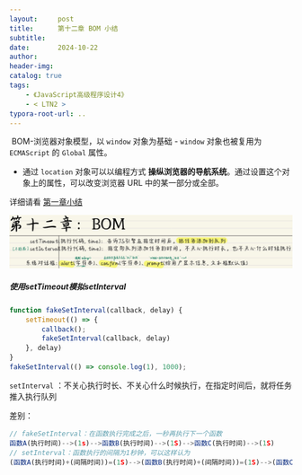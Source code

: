 ```yaml
---
layout:     post
title:      第十二章 BOM 小结
subtitle:  
date:       2024-10-22
author:     
header-img: 
catalog: true
tags:
    - 《JavaScript高级程序设计4》
    - < LTN2 >
typora-root-url: ..
---
```




​	BOM-浏览器对象模型，以 `window` 对象为基础 - `window` 对象也被复用为 `ECMAScript` 的 `Global` 属性。

- 通过 `location` 对象可以以编程方式 **操纵浏览器的导航系统**。通过设置这个对象上的属性，可以改变浏览器 URL 中的某一部分或全部。

详细请看 [第一章小结](./2019-06-04-第一章-第三章%20简介、基本概念%20小结.md)

![image-20241023102852316](/../img/assets_2023/image-20241023102852316.png)

##### 使用setTimeout模拟setInterval

```javascript
function fakeSetInterval(callback, delay) {
    setTimeout(() => {
        callback();
        fakeSetInterval(callback, delay)
    }, delay)
}
fakeSetInterval(() => console.log(1), 1000);
```

 `setInterval` ：不关心执行时长、不关心什么时候执行，在指定时间后，就将任务推入执行队列

差别：

```javascript
// fakeSetInterval：在函数执行完成之后，一秒再执行下一个函数
函数A(执行时间)-->(1s)-->函数B(执行时间)-->(1S)-->函数C(执行时间)-->(1S)
// setInterval：函数执行的间隔为1秒钟，可以这样认为
(函数A(执行时间)+(间隔时间))=(1S)-->(函数B(执行时间)+(间隔时间))=(1S)-->(函数C(执行时间)+(间隔时间))=(1S)
```

